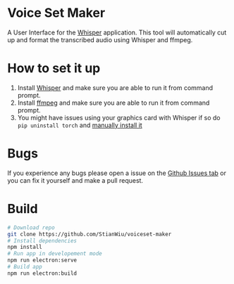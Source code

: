 # Voice Set Maker

A User Interface for the [Whisper](https://github.com/openai/whisper) application. This tool will automatically cut up and format the transcribed audio using Whisper and ffmpeg.

# How to set it up

1. Install [Whisper](https://github.com/openai/whisper#setup) and make sure you are able to run it from command prompt.
2. Install [ffmpeg](https://ffmpeg.org/download.html) and make sure you are able to run it from command prompt.
3. You might have issues using your graphics card with Whisper if so do `pip uninstall torch` and [manually install it](https://pytorch.org/get-started/locally/)

# Bugs

If you experience any bugs please open a issue on the [Github Issues tab](https://github.com/StianWiu/voiceset-maker/issues) or you can fix it yourself and make a pull request.

# Build

```bash
# Download repo
git clone https://github.com/StianWiu/voiceset-maker
# Install dependencies
npm install
# Run app in developement mode
npm run electron:serve
# Build app
npm run electron:build
```
